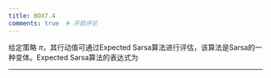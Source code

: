 ```yaml
---
title: BOX7.4
comments: true  # 开启评论
---
```

给定策略 $\pi$，其行动值可通过Expected Sarsa算法进行评估，该算法是Sarsa的一种变体。Expected Sarsa算法的表达式为

---